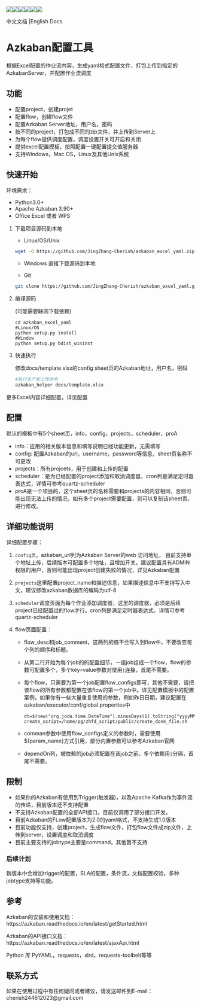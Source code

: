<style> a { text-decoration:none} </style>  <img  src="https://badgen.net/github/release/JingZhang-Cherish/azkaban_excel_yaml/latest/"><a  href="https://pypi.org/project/azkaban-helper/"><img  src="https://badgen.net/pypi/v/azkaban-helper"></a><img  src="https://badgen.net/github/commits/JingZhang-Cherish/azkaban_excel_yaml/"><img  src="https://badgen.net/github/last-commit/JingZhang-Cherish/azkaban_excel_yaml/"><img  src="https://badgen.net/github/license/JingZhang-Cherish/azkaban_excel_yaml/"><img  src="https://badgen.net/github/assets-dl/JingZhang-Cherish/azkaban_excel_yaml/">
<p><a href="https://github.com/JingZhang-Cherish/azkaban_excel_yaml/blob/master/README-zh.md">中文文档 </a>|<a href="https://github.com/JingZhang-Cherish/azkaban_excel_yaml/blob/master/README-zh">English Docs</a></p>

# Azkaban配置工具

​		根据Excel配置的作业流内容，生成yaml格式配置文件，打包上传到指定的AzkabanServer，并配置作业流调度

## 功能

- 配置project，创建projet
- 配置flow，创建flow文件
- 配置Azkaban Server地址，用户名，密码
- 按不同的project，打包成不同的zip文件，并上传到Server上
- 为每个flow提供调度配置，调度设置开关可开启和关闭
- 提供excel配置模板，按照配置一键配置提交值服务器
- 支持Windows，Mac OS，Linux及其他Unix系统

## 快速开始

环境需求：

- Python3.0+
- Apache Azkaban 3.90+
- Office Excel 或者 WPS

1. 下载项目源码到本地

   - Linux/OS/Unix

   ```sh
   wget -O https://github.com/JingZhang-Cherish/azkaban_excel_yaml.zip
   ```

   - Windows 直接下载源码到本地

   - Git

   ```sh
   git clone https://github.com/JingZhang-Cherish/azkaban_excel_yaml.git
   ```

2. 编译源码

   (可能需要联网下载依赖)

   ```shell
   cd azkaban_excel_yaml
   #Linux/OS
   python setup.py install
   #Window
   python setup.py bdist_wininst
   ```

3. 快速执行

   修改docs/template.xlsx的config sheet页的Azkaban地址，用户名，密码

   ```sh
   #执行生产和上传命令
   azkaban_helper docs/template.xlsx
   ```

更多Excel内容详细配置，详见配置

## 配置

​	默认的模板中有5个sheet页，info，config，projects，scheduler，proA

- info：应用的相关版本信息和填写说明已经功能更新，无需填写
- config: 配置Azkaban的url，username，password等信息，sheet页名称不可更改
- projects：所有projcets，用于创建和上传的配置
- scheduler：是为已经配置的project添加和取消调度器，cron列是满足定时器表达式，详情可参考[quartz-scheduler](http://www.quartz-scheduler.org/)
- proA是一个项目的，这个sheet页的名称需要和projects的内容相同，否则可能出现无法上传的情况，如有多个project需要配置，则可以复制该sheet页，进行修改。

## 详细功能说明

详细配置步骤：

1. `config页`，azkaban_url列为Azkaban Server的web 访问地址，  目前支持单个地址上传，后续版本可配置多个地址，且增加开关。建议配置具有ADMIN权限的用户，否则可能出现project创建失败的情况，详见Azkaban[配置](https://azkaban.readthedocs.io/en/latest/userManager.html)

2. `projects`这里配置project_name和描述信息，如果描述信息中不支持写入中文，建议修改azkaban数据库的编码为utf-8

3. `scheduler`调度页面为每个作业添加调度器，这里的调度器，必须是后续project已经配置过的flow才行。cron列是满足定时器表达式，详情可参考[quartz-scheduler](http://www.quartz-scheduler.org/)

4. flow页面配置：

   - flow_desc和job_comment，这两列的值不会写入到flow中，不要改变每个列的顺序和标题。

   - 从第二行开始为每个job的的配置细节，一组job组成一个flow，flow的参数可配置多个，多个key=value参数对使用`|`连接，首尾不需要。

   - 每个flow，只需要为第一个job配置flow_configs即可，其他不需要，请把该flow的所有参数都配置在该flow的第一个job中。详见配置模板中的配置案例，如果你有一些大量重复使用的参数，例如昨日日期，建议配置在azkaban/executor/conf/global.properties中

     ```properties
     dt=$(new("org.joda.time.DateTime").minusDays(1).toString("yyyyMMdd"))
     create_script=/home/pg/zhfd_script/public/create_done_file.sh
     ```

   - comman参数中使用flow_configs定义的参数时，需要使用${param_name}方式引用，部分内置参数可以参考Azkaban官网

   - dependOn列，被依赖的job必须配置在该job之前。多个依赖用`|`分隔，首尾不需要。

   

## 限制

- 如果你的Azkaban有使用到Trigger(触发器)，以及Apache Kafka作为事件流的传递，目前版本还不支持配置
- 不支持Azkaban配置的[全部API](https://azkaban.readthedocs.io/en/latest/ajaxApi.html)接口，目前仅调用了部分接口开发。
- 目前Azkaban的FLow配置版本为2.0的yaml格式，不支持生成1.0版本
- 目前功能仅支持，创建project，生成flow文件，打包flow文件成zip文件，上传到server，设置调度和取消调度
- 目前主要支持的jobtype主要是command，其他暂不支持

### 后续计划

​		新版本中会增加trigger的配置，SLA的配置，条件流，文档配置校验，多种jobtype支持等功能。

## 参考

Azkaban的安装和使用文档：https://azkaban.readthedocs.io/en/latest/getStarted.html

Azkaban的API接口文档：https://azkaban.readthedocs.io/en/latest/ajaxApi.html

Python 库 PyYAML，requests，xlrd，requests-toolbelt等等

## 联系方式

如果在使用过程中有任何疑问或者建议，请发送邮件到E-mail：cherish244612023@gmail.com

